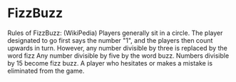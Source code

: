 # FizzBuzz
Rules of FizzBuzz: (WikiPedia)
Players generally sit in a circle.
The player designated to go first says the number "1", and the players then count upwards in turn.
However, any number divisible by three is replaced by the word fizz
Any number divisible by five by the word buzz.
Numbers divisible by 15 become fizz buzz.
A player who hesitates or makes a mistake is eliminated from the game.
